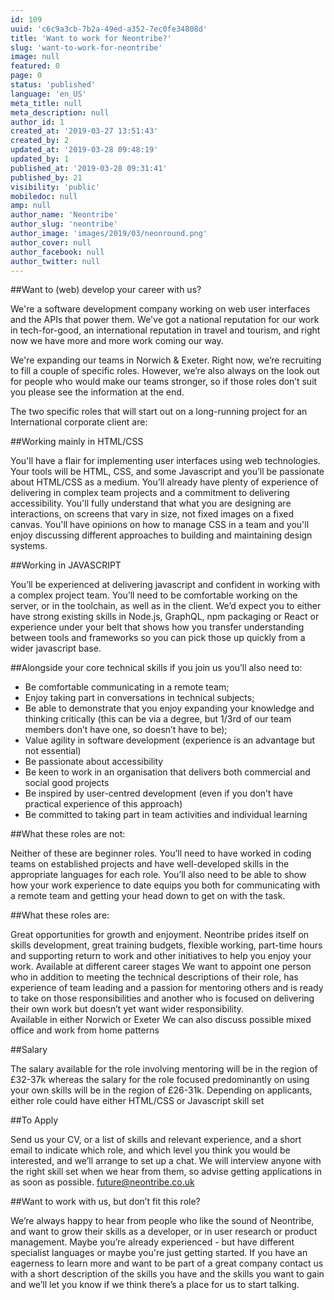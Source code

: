```yaml
---
id: 109
uuid: 'c6c9a3cb-7b2a-49ed-a352-7ec0fe34808d'
title: 'Want to work for Neontribe?'
slug: 'want-to-work-for-neontribe'
image: null
featured: 0
page: 0
status: 'published'
language: 'en_US'
meta_title: null
meta_description: null
author_id: 1
created_at: '2019-03-27 13:51:43'
created_by: 2
updated_at: '2019-03-28 09:48:19'
updated_by: 1
published_at: '2019-03-28 09:31:41'
published_by: 21
visibility: 'public'
mobiledoc: null
amp: null
author_name: 'Neontribe'
author_slug: 'neontribe'
author_image: 'images/2019/03/neonround.png'
author_cover: null
author_facebook: null
author_twitter: null
---
```


##Want to (web) develop your career with us?

We're a software development company working on web user interfaces and the APIs that power them. We've got a national reputation for our work in tech-for-good, an international reputation in travel and tourism, and right now we have more and more work coming our way.

We're expanding our teams in Norwich & Exeter. Right now, we’re recruiting to fill a couple of specific roles. However, we’re also always on the look out for people who would make our teams stronger, so if those roles don’t suit you please see the information at the end.

The two specific roles that will start out on a long-running project for an International corporate client are:

##Working mainly in HTML/CSS

You'll have a flair for implementing user interfaces using web technologies. Your tools will be HTML, CSS, and some Javascript and you’ll be passionate about HTML/CSS as a medium. You’ll already have plenty of experience of delivering in complex team projects and a commitment to delivering accessibility. You'll fully understand that what you are designing are interactions, on screens that vary in size, not fixed images on a fixed canvas. You'll have opinions on how to manage CSS in a team and you'll enjoy discussing different approaches to building and maintaining design systems.

##Working in JAVASCRIPT

You’ll be experienced at delivering javascript and confident in working with a complex project team. You’ll need to be comfortable working on the server, or in the toolchain, as well as in the client. We’d expect you to either have strong existing skills in Node.js, GraphQL, npm packaging or React or experience under your belt that shows how you transfer understanding between tools and frameworks so you can pick those up quickly from a wider javascript base.

##Alongside your core technical skills if you join us you’ll also need to:

- Be comfortable communicating in a remote team;
- Enjoy taking part in conversations in technical subjects;
- Be able to demonstrate that you enjoy expanding your knowledge and thinking critically
  (this can be via a degree, but 1/3rd of our team members don’t have one, so doesn’t have to be);
- Value agility in software development (experience is an advantage but not essential)
- Be passionate about accessibility
- Be keen to work in an organisation that delivers both commercial and social good projects
- Be inspired by user-centred development (even if you don’t have practical experience of this approach)
- Be committed to taking part in team activities and individual learning

##What these roles are not:

Neither of these are beginner roles.
You’ll need to have worked in coding teams on established projects and have well-developed skills in the appropriate languages for each role. You’ll also need to be able to show how your work experience to date equips you both for communicating with a remote team and getting your head down to get on with the task.

##What these roles are:

Great opportunities for growth and enjoyment.
Neontribe prides itself on skills development, great training budgets, flexible working, part-time hours and supporting return to work and other initiatives to help you enjoy your work.
Available at different career stages
We want to appoint one person who in addition to meeting the technical descriptions of their role, has experience of team leading and a passion for mentoring others and is ready to take on those responsibilities and another who is focused on delivering their own work but doesn’t yet want wider responsibility.  
Available in either Norwich or Exeter
We can also discuss possible mixed office and work from home patterns

##Salary

The salary available for the role involving mentoring will be in the region of £32-37k whereas the salary for the role focused predominantly on using your own skills will be in the region of £26-31k. Depending on applicants, either role could have either HTML/CSS or Javascript skill set

##To Apply

Send us your CV, or a list of skills and relevant experience, and a short email to indicate which role, and which level you think you would be interested, and we’ll arrange to set up a chat. We will interview anyone with the right skill set when we hear from them, so advise getting applications in as soon as possible. <future@neontribe.co.uk>

##Want to work with us, but don’t fit this role?

We’re always happy to hear from people who like the sound of Neontribe, and want to grow their skills as a developer, or in user research or product management. Maybe you’re already experienced - but have different specialist languages or maybe you're just getting started. If you have an eagerness to learn more and want to be part of a great company contact us with a short description of the skills you have and the skills you want to gain and we’ll let you know if we think there’s a place for us to start talking.
